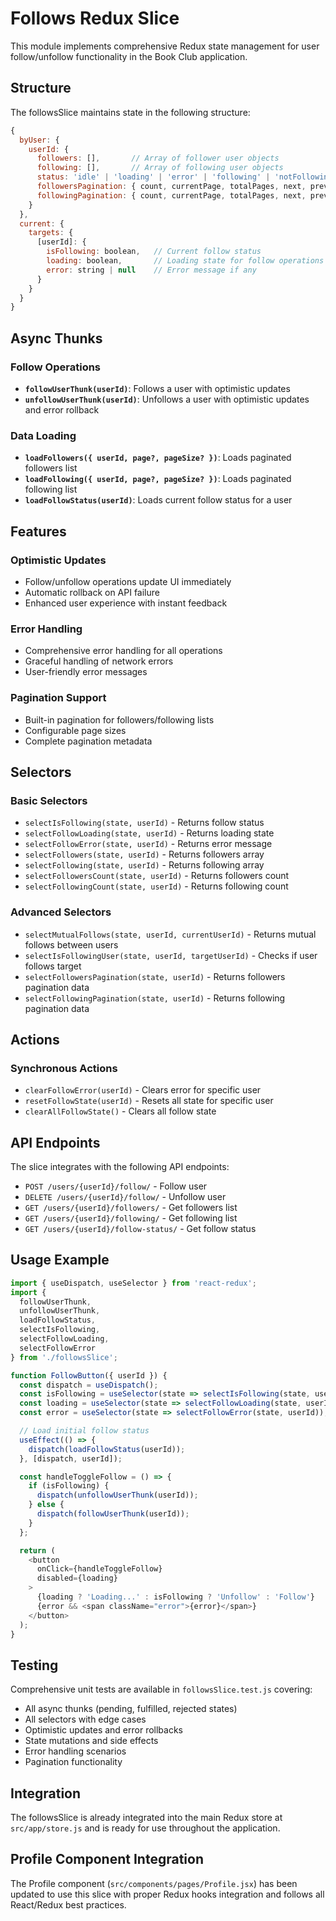 # Follows Redux Slice

This module implements comprehensive Redux state management for user follow/unfollow functionality in the Book Club application.

## Structure

The followsSlice maintains state in the following structure:

```javascript
{
  byUser: { 
    userId: { 
      followers: [],       // Array of follower user objects
      following: [],       // Array of following user objects  
      status: 'idle' | 'loading' | 'error' | 'following' | 'notFollowing',
      followersPagination: { count, currentPage, totalPages, next, previous },
      followingPagination: { count, currentPage, totalPages, next, previous }
    } 
  },
  current: { 
    targets: { 
      [userId]: { 
        isFollowing: boolean,   // Current follow status
        loading: boolean,       // Loading state for follow operations
        error: string | null    // Error message if any
      } 
    } 
  }
}
```

## Async Thunks

### Follow Operations
- **`followUserThunk(userId)`**: Follows a user with optimistic updates
- **`unfollowUserThunk(userId)`**: Unfollows a user with optimistic updates and error rollback

### Data Loading
- **`loadFollowers({ userId, page?, pageSize? })`**: Loads paginated followers list
- **`loadFollowing({ userId, page?, pageSize? })`**: Loads paginated following list  
- **`loadFollowStatus(userId)`**: Loads current follow status for a user

## Features

### Optimistic Updates
- Follow/unfollow operations update UI immediately
- Automatic rollback on API failure
- Enhanced user experience with instant feedback

### Error Handling
- Comprehensive error handling for all operations
- Graceful handling of network errors
- User-friendly error messages

### Pagination Support
- Built-in pagination for followers/following lists
- Configurable page sizes
- Complete pagination metadata

## Selectors

### Basic Selectors
- `selectIsFollowing(state, userId)` - Returns follow status
- `selectFollowLoading(state, userId)` - Returns loading state
- `selectFollowError(state, userId)` - Returns error message
- `selectFollowers(state, userId)` - Returns followers array
- `selectFollowing(state, userId)` - Returns following array
- `selectFollowersCount(state, userId)` - Returns followers count
- `selectFollowingCount(state, userId)` - Returns following count

### Advanced Selectors
- `selectMutualFollows(state, userId, currentUserId)` - Returns mutual follows between users
- `selectIsFollowingUser(state, userId, targetUserId)` - Checks if user follows target
- `selectFollowersPagination(state, userId)` - Returns followers pagination data
- `selectFollowingPagination(state, userId)` - Returns following pagination data

## Actions

### Synchronous Actions
- `clearFollowError(userId)` - Clears error for specific user
- `resetFollowState(userId)` - Resets all state for specific user  
- `clearAllFollowState()` - Clears all follow state

## API Endpoints

The slice integrates with the following API endpoints:
- `POST /users/{userId}/follow/` - Follow user
- `DELETE /users/{userId}/follow/` - Unfollow user
- `GET /users/{userId}/followers/` - Get followers list
- `GET /users/{userId}/following/` - Get following list
- `GET /users/{userId}/follow-status/` - Get follow status

## Usage Example

```javascript
import { useDispatch, useSelector } from 'react-redux';
import {
  followUserThunk,
  unfollowUserThunk,
  loadFollowStatus,
  selectIsFollowing,
  selectFollowLoading,
  selectFollowError
} from './followsSlice';

function FollowButton({ userId }) {
  const dispatch = useDispatch();
  const isFollowing = useSelector(state => selectIsFollowing(state, userId));
  const loading = useSelector(state => selectFollowLoading(state, userId));
  const error = useSelector(state => selectFollowError(state, userId));

  // Load initial follow status
  useEffect(() => {
    dispatch(loadFollowStatus(userId));
  }, [dispatch, userId]);

  const handleToggleFollow = () => {
    if (isFollowing) {
      dispatch(unfollowUserThunk(userId));
    } else {
      dispatch(followUserThunk(userId));
    }
  };

  return (
    <button 
      onClick={handleToggleFollow}
      disabled={loading}
    >
      {loading ? 'Loading...' : isFollowing ? 'Unfollow' : 'Follow'}
      {error && <span className="error">{error}</span>}
    </button>
  );
}
```

## Testing

Comprehensive unit tests are available in `followsSlice.test.js` covering:
- All async thunks (pending, fulfilled, rejected states)
- All selectors with edge cases
- Optimistic updates and error rollbacks
- State mutations and side effects
- Error handling scenarios
- Pagination functionality

## Integration

The followsSlice is already integrated into the main Redux store at `src/app/store.js` and is ready for use throughout the application.

## Profile Component Integration

The Profile component (`src/components/pages/Profile.jsx`) has been updated to use this slice with proper Redux hooks integration and follows all React/Redux best practices.

